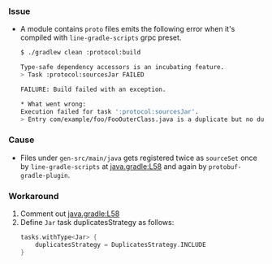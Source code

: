 ### Issue
* A module contains `proto` files emits the following error when it's compiled with
  `line-gradle-scripts` grpc preset.
  ```bash
  $ ./gradlew clean :protocol:build

  Type-safe dependency accessors is an incubating feature.
  > Task :protocol:sourcesJar FAILED

  FAILURE: Build failed with an exception.

  * What went wrong:
  Execution failed for task ':protocol:sourcesJar'.
  > Entry com/example/foo/FooOuterClass.java is a duplicate but no duplicate handling strategy has been set. Please refer to https://docs.gradle.org/7.4/dsl/org.gradle.api.tasks.Copy.html#org.gradle.api.tasks.Copy:duplicatesStrategy for details.
  ```

### Cause
* Files under `gen-src/main/java` gets registered twice as `sourceSet` once by `line-gradle-scripts` at [java.gradle:L58](https://github.com/line/gradle-scripts/blob/master/lib/java.gradle#L58)
  and again by `protobuf-gradle-plugin`.

### Workaround
1. Comment out [java.gradle:L58](https://github.com/line/gradle-scripts/blob/master/lib/java.gradle#L58)
2. Define `Jar` task duplicatesStrategy as follows:
   ```kotlin
   tasks.withType<Jar> {
       duplicatesStrategy = DuplicatesStrategy.INCLUDE
   }
   ```
